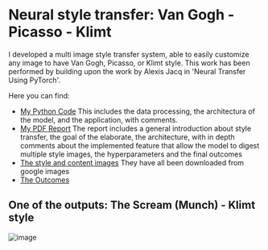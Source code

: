 # Neural style transfer: Van Gogh - Picasso - Klimt
I developed a multi image style transfer system, able to easily customize any image to have Van Gogh, Picasso, or Klimt style. This work has been performed by building upon the work by Alexis Jacq in 'Neural Transfer Using PyTorch'.

Here you can find:
- [My Python Code](https://github.com/ANDREAaNAPPI/Neural-style-transfer-Van-Gogh---Picasso---Klimt/blob/main/Style_transfer_VG_PI_KL.ipynb)
  This includes the data processing, the architectura of the model, and the application, with comments.
- [My PDF Report](https://github.com/ANDREAaNAPPI/Neural-style-transfer-Van-Gogh---Picasso---Klimt/blob/main/Neural%20style%20transfer%20VG_PI_KL%20report.pdf)
  The report includes a general introduction about style transfer, the goal of the elaborate, the architecture, with in depth comments about the implemented feature that allow the model to digest multiple style 
  images, the hyperparameters and the final outcomes
- [The style and content images](https://github.com/ANDREAaNAPPI/Neural-style-transfer-Van-Gogh---Picasso---Klimt/tree/main/Style_images)
  They have all been downloaded from google images
- [The Outcomes](https://github.com/ANDREAaNAPPI/Neural-style-transfer-Van-Gogh---Picasso---Klimt/tree/main/Output%20images)


## One of the outputs: The Scream (Munch) - Klimt style
![image](https://github.com/ANDREAaNAPPI/Neural-style-transfer-Van-Gogh---Picasso---Klimt/assets/125900848/98d62c45-e3c1-4757-9351-c88ccfa8fc23)
